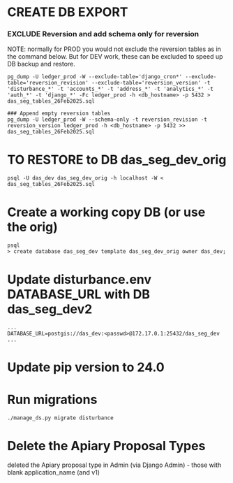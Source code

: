 # CREATE DB EXPORT
### EXCLUDE Reversion and add schema only for reversion
NOTE: normally for PROD you would not exclude the reversion tables as in the command below. But for DEV work, these can be excluded to speed up DB backup and restore.
```
pg_dump -U ledger_prod -W --exclude-table='django_cron*' --exclude-table='reversion_revision' --exclude-table='reversion_version' -t 'disturbance_*' -t 'accounts_*' -t 'address_*' -t 'analytics_*' -t 'auth_*' -t 'django_*' -Fc ledger_prod -h <db_hostname> -p 5432 > das_seg_tables_26Feb2025.sql

### Append empty reversion tables
pg_dump -U ledger_prod -W --schema-only -t reversion_revision -t reversion_version ledger_prod -h <db_hostname> -p 5432 >> das_seg_tables_26Feb2025.sql
```
# TO RESTORE to DB  das_seg_dev_orig
```
psql -U das_dev das_seg_dev_orig -h localhost -W <  das_seg_tables_26Feb2025.sql
```

# Create a working copy DB (or use the orig)
``` 
psql
> create database das_seg_dev template das_seg_dev_orig owner das_dev;
```

# Update disturbance.env DATABASE_URL with DB das_seg_dev2
```
...
DATABASE_URL=postgis://das_dev:<passwd>@172.17.0.1:25432/das_seg_dev
...

```

# Update pip version to 24.0

# Run migrations
```
./manage_ds.py migrate disturbance
```

# Delete the Apiary Proposal Types
deleted the Apiary proposal type in Admin (via Django Admin) - those with blank application_name (and v1)


